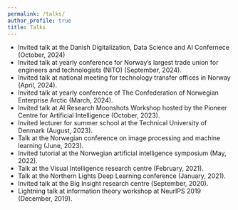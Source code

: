 ```yaml
---
permalink: /talks/
author_profile: true
title: Talks
---
```


* Invited talk at the Danish Digitalization, Data Science and AI Confernece (October, 2024)
* Invited talk at yearly conference for Norway’s largest trade union for engineers and technologists (NITO) (September, 2024).
* Invited talk at national meeting for technology transfer offices in Norway (April, 2024).
* Invited talk at yearly conference of The Confederation of Norwegian Enterprise Arctic (March, 2024).
* Invited talk at AI Research Moonshots Workshop hosted by the Pioneer Centre for Artificial Intelligence (October, 2023).
* Invited lecturer for summer school at the Technical University of Denmark (August, 2023).
* Talk at the Norwegian conference on image processing and machine learning (June, 2023).
* Invited tutorial at the Norwegian artificial intelligence symposium (May, 2022).
* Talk at the Visual Intelligence research centre (February, 2021).
* Talk at the Northern Lights Deep Learning conference (January, 2021).
* Invited talk at the Big Insight research centre (September, 2020).
* Lightning talk at information theory workshop at NeurIPS 2019 (December, 2019).
